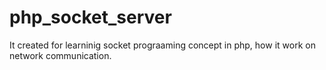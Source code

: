 # php_socket_server
It created for learninig socket prograaming concept in php, how it work on network communication.
